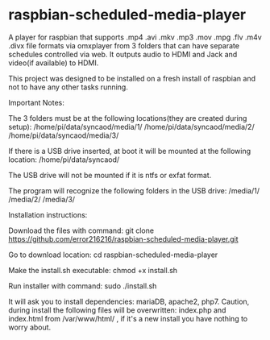 # raspbian-scheduled-media-player
A player for raspbian that supports .mp4 .avi .mkv .mp3 .mov .mpg .flv .m4v .divx file formats via omxplayer from 3 folders that can have separate schedules controlled via web.
It outputs audio to HDMI and Jack and video(if available) to HDMI.

This project was designed to be installed on a fresh install of raspbian and not to have any other tasks running.

Important Notes:

The 3 folders must be at the following locations(they are created during setup):
/home/pi/data/syncaod/media/1/
/home/pi/data/syncaod/media/2/
/home/pi/data/syncaod/media/3/

If there is a USB drive inserted, at boot it will be mounted at the following location:
/home/pi/data/syncaod/

The USB drive will not be mounted if it is ntfs or exfat format.

The program will recognize the following folders in the USB drive:
/media/1/
/media/2/
/media/3/

Installation instructions:

Download the files with command:
git clone https://github.com/error216216/raspbian-scheduled-media-player.git

Go to download location:
cd raspbian-scheduled-media-player

Make the install.sh executable:
chmod +x install.sh

Run installer with command:
sudo ./install.sh

It will ask you to install dependencies: mariaDB, apache2, php7.
Caution, during install the following files will be overwritten: index.php and index.html from /var/www/html/ , if it's a new install you have nothing to worry about.

